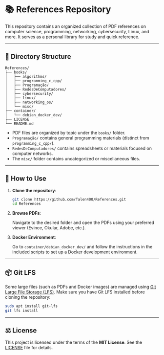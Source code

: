 
# 📚 References Repository

This repository contains an organized collection of PDF references on computer science, programming, networking, cybersecurity, Linux, and more. It serves as a personal library for study and quick reference.

---

## 📂 Directory Structure

```
References/
├── books/
│   ├── algorithms/
│   ├── programming_c_cpp/
│   ├── Programação/
│   ├── RedesDeComputadores/
│   ├── cybersecurity/
│   ├── linux/
│   ├── networking_os/
│   └── misc/
├── container/
│   └── debian_docker_dev/
├── LICENSE
└── README.md
```

- PDF files are organized by topic under the `books/` folder.
- `Programação/` contains general programming materials (distinct from `programming_c_cpp/`).
- `RedesDeComputadores/` contains spreadsheets or materials focused on computer networks.
- The `misc/` folder contains uncategorized or miscellaneous files.

---

## 📖 How to Use

1. **Clone the repository**:

   ```bash
   git clone https://github.com/Talen400/References.git
   cd References
   ```

2. **Browse PDFs**:

   Navigate to the desired folder and open the PDFs using your preferred viewer (Evince, Okular, Adobe, etc.).

3. **Docker Environment**:

   Go to `container/debian_docker_dev/` and follow the instructions in the included scripts to set up a Docker development environment.

---

## 📦 Git LFS

Some large files (such as PDFs and Docker images) are managed using [Git Large File Storage (LFS)](https://git-lfs.github.com). Make sure you have Git LFS installed before cloning the repository:

```bash
sudo apt install git-lfs
git lfs install
```

---

## ⚖️ License

This project is licensed under the terms of the **MIT License**. See the [LICENSE](LICENSE) file for details.